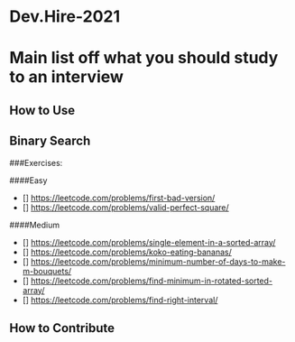 # Dev.Hire-2021

# Main list off what you should study to an interview

## How to Use

## Binary Search

###Exercises:

####Easy

- [] https://leetcode.com/problems/first-bad-version/
- [] https://leetcode.com/problems/valid-perfect-square/

####Medium

- [] https://leetcode.com/problems/single-element-in-a-sorted-array/
- [] https://leetcode.com/problems/koko-eating-bananas/
- [] https://leetcode.com/problems/minimum-number-of-days-to-make-m-bouquets/
- [] https://leetcode.com/problems/find-minimum-in-rotated-sorted-array/
- [] https://leetcode.com/problems/find-right-interval/

## How to Contribute
